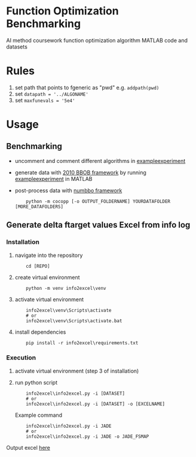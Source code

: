 # Function Optimization Benchmarking
AI method coursework function optimization algorithm MATLAB code and datasets

# Rules
1. set path that points to fgeneric as "pwd" e.g. `addpath(pwd)`
2. set `datapath = '../ALGONAME'`
3. set `maxfunevals = '5e4'`

# Usage
## Benchmarking
- uncomment and comment different algorithms in [exampleexperiment](Algorithms/exampleexperiment.m)
- generate data with [2010 BBOB framework](https://coco.gforge.inria.fr/doku.php?id=bbob-2010-downloads) by running [exampleexperiment](Algorithms/exampleexperiment.m) in MATLAB
- post-process data with [numbbo framework](https://github.com/numbbo/coco/)

	```Sh
		python -m cocopp [-o OUTPUT_FOLDERNAME] YOURDATAFOLDER [MORE_DATAFOLDERS]
	```

## Generate delta ftarget values Excel from info log
### Installation
1. navigate into the repository

	```Sh
		cd [REPO]
	```
2. create virtual environment
	```Sh
		python -m venv info2excel\venv
	```
3. activate virtual environment
	```Sh
		info2excel\venv\Scripts\activate
		# or
		info2excel\venv\Scripts\activate.bat
	```
4. install dependencies
	```Sh
		pip install -r info2excel\requirements.txt
	```
### Execution
1. activate virtual environment (step 3 of installation)

3. run python script
	```Sh
		info2excel\info2excel.py -i [DATASET]
		# or
		info2excel\info2excel.py -i [DATASET] -o [EXCELNAME]
	```
	Example command
	```Sh
		info2excel\info2excel.py -i JADE
		# or
		info2excel\info2excel.py -i JADE -o JADE_FSMAP
	```

Output excel [here](output.xlsx)
